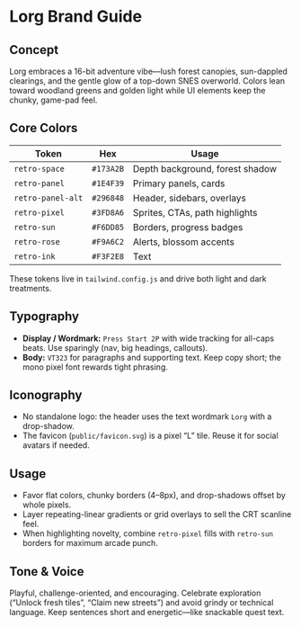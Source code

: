 # Lorg Brand Guide

## Concept

Lorg embraces a 16-bit adventure vibe—lush forest canopies, sun-dappled clearings, and the gentle glow of a top-down SNES overworld. Colors lean toward woodland greens and golden light while UI elements keep the chunky, game-pad feel.

## Core Colors

| Token             | Hex       | Usage                           |
| ----------------- | --------- | ------------------------------- |
| `retro-space`     | `#173A2B` | Depth background, forest shadow |
| `retro-panel`     | `#1E4F39` | Primary panels, cards           |
| `retro-panel-alt` | `#296848` | Header, sidebars, overlays      |
| `retro-pixel`     | `#3FD8A6` | Sprites, CTAs, path highlights  |
| `retro-sun`       | `#F6DD85` | Borders, progress badges        |
| `retro-rose`      | `#F9A6C2` | Alerts, blossom accents         |
| `retro-ink`       | `#F3F2E8` | Text                            |

These tokens live in `tailwind.config.js` and drive both light and dark treatments.

## Typography

- **Display / Wordmark:** `Press Start 2P` with wide tracking for all-caps beats. Use sparingly (nav, big headings, callouts).
- **Body:** `VT323` for paragraphs and supporting text. Keep copy short; the mono pixel font rewards tight phrasing.

## Iconography

- No standalone logo: the header uses the text wordmark `Lorg` with a drop-shadow.
- The favicon (`public/favicon.svg`) is a pixel “L” tile. Reuse it for social avatars if needed.

## Usage

- Favor flat colors, chunky borders (4–8px), and drop-shadows offset by whole pixels.
- Layer repeating-linear gradients or grid overlays to sell the CRT scanline feel.
- When highlighting novelty, combine `retro-pixel` fills with `retro-sun` borders for maximum arcade punch.

## Tone & Voice

Playful, challenge-oriented, and encouraging. Celebrate exploration (“Unlock fresh tiles”, “Claim new streets”) and avoid grindy or technical language. Keep sentences short and energetic—like snackable quest text.
